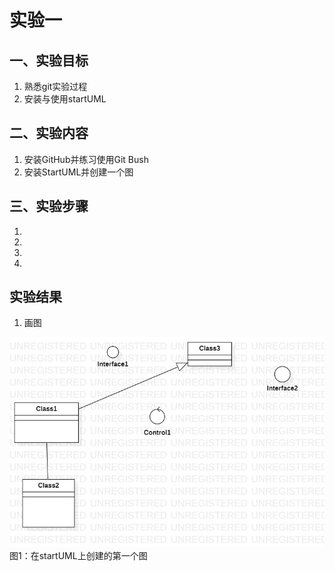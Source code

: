 # 实验一

## 一、实验目标

1. 熟悉git实验过程
2. 安装与使用startUML

## 二、实验内容

1. 安装GitHub并练习使用Git Bush
2. 安装StartUML并创建一个图

## 三、实验步骤

1. 
2. 
3. 
4.

## 实验结果

1. 画图

![自己画的图](./First.jpg)  
图1：在startUML上创建的第一个图
